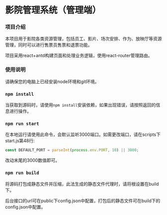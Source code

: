# 影院管理系统（管理端）

### 项目介绍

本项目用于影院各类资源管理，包括员工、影片、场次安排、作为、放映厅等资源管理，同时可以进行售票员售票和退票功能。

项目采用react+antd构建页面和处理业务逻辑，使用react-router管理路由。

### 使用说明

请确保您的电脑上已经安装node环境和git环境。

### `npm install`

当获取到源码时，请使用`npm install`安装依赖，如果出现错误，请按照返回的信息进行操作。

### `npm run start`

在本地运行请使用此命令，会默认监听3000端口。如需更改端口，请在scripts下start.js第48行:

```javascript
const DEFAULT_PORT = parseInt(process.env.PORT, 10) || 3000;
```

改动末尾的3000数值即可。

### `npm run build`

将源码打包成静态文件并压缩，此法生成的静态文件代理时，请将根设置在build下。

后台接口的url可在public下config.json中配置，打包后的静态文件可在build下的config.json中配置。